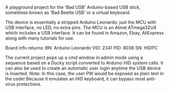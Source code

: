 A playground project for the 'Bad USB' Arduino-based USB stick, sometimes known as 'Bad Beetle USB' or a virtual keyboard.

The device is essentially a stripped Arduino Leonardo: just the MCU with USB interface, no LED, no extra pins.
The MCU is an Atmel ATmega32U4 which includes a USB interface.
It can be found in Amazon, Ebay, AliExpress along with many tutorials for use.

Board info returns:
  BN: Arduino Leonardo
  VID: 2341
  PID: 8036
  SN: HIDPC

The current project pops up a cmd window in admin mode using a sequence based on a Ducky script converted to Arduino HID system calls.
It can also be used to create an automatic user login anytime the USB device is inserted. 
Note: In this case, the user PW would be exposed as plain text in the code!
Because it emulates an HID keyboard, it can bypass most anti-virus protections.
